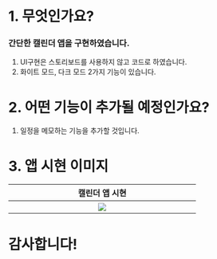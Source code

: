 # 1. 무엇인가요?
### 간단한 캘린더 앱을 구현하였습니다.
1. UI구현은 스토리보드를 사용하지 않고 코드로 하였습니다.
2. 화이트 모드, 다크 모드 2가지 기능이 있습니다.

# 2. 어떤 기능이 추가될 예정인가요?
1. 일정을 메모하는 기능을 추가할 것입니다.

# 3. 앱 시현 이미지

<table>
  <tr>
    <th width="30%">캘린더 앱 시현</th>
  </tr>
  <tr>
    <th rowspan="9"><img src="https://user-images.githubusercontent.com/47823405/53235139-75460300-36d4-11e9-9424-7866606c7d5b.gif"></th>
     </tr>
<table>
  
  
# 감사합니다!

  
